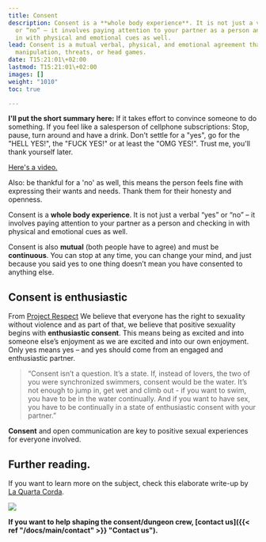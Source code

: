```yaml
---
title: Consent
description: Consent is a **whole body experience**. It is not just a verbal “yes”
  or “no” – it involves paying attention to your partner as a person and checking
  in with physical and emotional cues as well.
lead: Consent is a mutual verbal, physical, and emotional agreement that happens without
  manipulation, threats, or head games.
date: T15:21:01\+02:00
lastmod: T15:21:01\+02:00
images: []
weight: "1010"
toc: true

---
```

**I'll put the short summary here:** If it takes  effort to convince someone to do something. If you feel like a salesperson of cellphone subscriptions:  Stop, pause, turn around and have a drink. Don't settle for a "yes", go for the "HELL YES!", the "FUCK YES!" or at least the "OMG YES!". Trust me, you'll thank yourself later.

[Here's a video.](https://www.youtube.com/watch?v=AqBQH1e7XwQ "Enthusiastic Consent!")

Also: be thankful for a 'no' as well, this means the person feels fine with expressing their wants and needs. Thank them for their honesty and openness. 

Consent is a **whole body experience**. It is not just a verbal “yes” or “no” – it involves paying attention to your partner as a person and checking in with physical and emotional cues as well.

Consent is also **mutual** (both people have to agree) and must be **continuous**. You can stop at any time, you can change your mind, and just because you said yes to one thing doesn’t mean you have consented to anything else.

## Consent is enthusiastic

From [Project Respect](https://www.yesmeansyes.com/consent/) We believe that everyone has the right to sexuality without violence and as part of that, we believe that positive sexuality begins with **enthusiastic consent**. This means being as excited and into someone else’s enjoyment as we are excited and into our own enjoyment. Only yes means yes – and yes should come from an engaged and enthusiastic partner.

> “Consent isn’t a question. It’s a state. If, instead of lovers, the two of you were synchronized swimmers, consent would be the water. It’s not enough to jump in, get wet and climb out - if you want to swim, you have to be in the water continually. And if you want to have sex, you have to be continually in a state of enthusiastic consent with your partner.”

**Consent** and open communication are key to positive sexual experiences for everyone involved.

## Further reading.

If you want to learn more on the subject, check this elaborate write-up by [La Quarta Corda](https://www.laquartacorda.it/en/consent/).

![](/images//ohyes.webp)

**If you want to help shaping the consent/dungeon crew, \[contact us\]({{< ref "/docs/main/contact" >}} "Contact us").**
